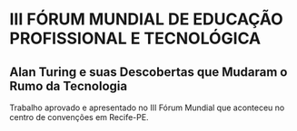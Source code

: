 # ﻿﻿III FÓRUM MUNDIAL DE EDUCAÇÃO PROFISSIONAL E TECNOLÓGICA

## ﻿﻿Alan Turing e suas Descobertas que Mudaram o Rumo da Tecnologia

Trabalho aprovado e apresentado no III Fórum Mundial que aconteceu no centro de convenções em Recife-PE.
